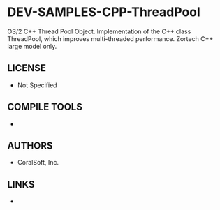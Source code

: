 # DEV-SAMPLES-CPP-ThreadPool
OS/2 C++ Thread Pool Object. Implementation of the C++ class ThreadPool, which improves multi-threaded performance. Zortech C++ large model only.

## LICENSE
* Not Specified

## COMPILE TOOLS
* 
 
## AUTHORS
* CoralSoft, Inc.

## LINKS
* 

